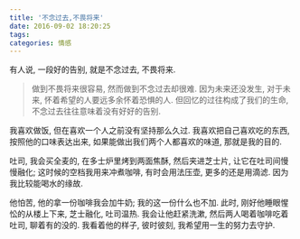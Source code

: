 ```yaml
---
title: '不念过去,不畏将来'
date: 2016-09-02 18:20:25
tags:
categories: 情感
---
```


有人说, 一段好的告别, 就是不念过去, 不畏将来.

>做到不畏将来很容易, 然而做到不念过去却很难. 因为未来还没发生, 对于未来, 怀着希望的人要远多余怀着恐惧的人. 但回忆的过往构成了我们的生命, 不念过去往往意味着没有好好的告别.

我喜欢做饭,  但在喜欢一个人之前没有坚持那么久过. 我喜欢把自己喜欢吃的东西, 按照他的口味表达出来, 如果能做出我们两个人都喜欢的味道, 那就是我的目的.

吐司, 我会买全麦的, 在多士炉里烤到两面焦酥, 然后夹进芝士片, 让它在吐司间慢慢融化; 这时候的空档我用来冲煮咖啡, 有时会用法压壶, 更多的还是用滴滤. 因为我比较能喝水的缘故. 

他怕苦, 他的拿一份咖啡我会加牛奶; 我的这一份什么也不加. 此时, 刚好他睡眼惺忪的从楼上下来, 芝士融化, 吐司温热. 我会让他赶紧洗漱, 然后两人喝着咖啡吃着吐司, 聊着有的没的. 我看着他的样子, 彼时彼刻, 我希望用一生的努力去守护.

